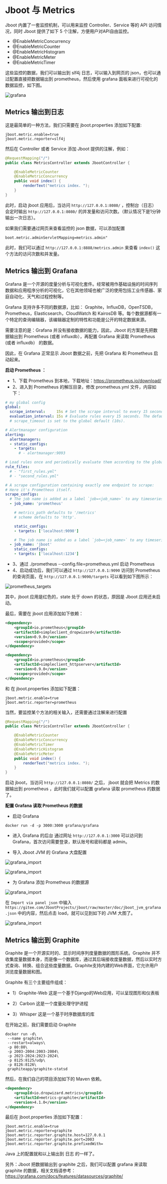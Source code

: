 # Jboot 与 Metrics

Jboot 内置了一套监控机制，可以用来监控 Controller、Service 等的 API 访问情况，同时 Jboot 提供了如下 5 个注解，方便用户对API自由监控。

- @EnableMetricConcurrency
- @EnableMetricCounter
- @EnableMetricHistogram
- @EnableMetricMeter
- @EnableMetricTimer

这些监控的数据，我们可以输出到 slf4j 日志，可以输入到网页的 json，也可以通过配置直接把数据输出到 prometheus，然后使用 grafana 面板来进行可视化的数据监控，如下图。

![grafana](./static/images/grafana.png)


## Metrics 输出到日志

这是最简单的一种方法，我们只需要在 jboot.properties 添加如下配置:

```
jboot.metric.enable=true
jboot.metric.reporter=slf4j
```

然后在 Controller 或者 Service 添加 Jboot 提供的注解，例如：

```java
@RequestMapping("/")
public class MetricsController extends JbootController {

    @EnableMetricCounter
    @EnableMetricConcurrency
    public void index() {
        renderText("metrics index. ");
    }
}
```

此时，启动 jboot 应用后，当访问 `http://127.0.0.1:8080/` ，控制台（日志） 会定时输出 `http://127.0.0.1:8080/` 的并发量和访问次数。（默认情况下是1分钟输出一次日志）。

如果我们需要通过网页来查看监控的 json 数据，可以添加配置

```
boot.metric.adminServletMapping=metrics.admin"
```

此时，我们可以通过 `http://127.0.0.1:8888/metrics.admin` 来查看 `index()` 这个方法的访问次数和并发量。


## Metrics 输出到 Grafana

Grafana 是一个开源的度量分析与可视化套件。经常被用作基础设施的时间序列数据和应用程序分析的可视化，它在其他领域也被广泛的使用包括工业传感器、家庭自动化、天气和过程控制等。

Grafana 支持许多不同的数据源，比如： Graphite，InfluxDB，OpenTSDB，Prometheus，Elasticsearch，CloudWatch 和 KairosDB 等。每个数据源都有一个特定的查询编辑器，该编辑器定制的特性和功能是公开的特定数据来源。

需要注意的是：Grafana 并没有接收数据的能力，因此，Jboot 的方案是先把数据输出到 Prometheus (或者 influxdb），再配置 Grafana 来读取 Prometheus (或者 influxdb） 的数据。

因此，在 Grafana 正常显示 Jboot 数据之前，先把 Grafana 和 Prometheus 启动起来。

**启动 Prometheus ：**
- 1、下载 Prometheus 到本地，下载地址：https://prometheus.io/download/
- 2、进入到 Prometheus 的解压目录，修改 prometheus.yml 文件，内容如下：

```yml
# my global config
global:
  scrape_interval:     15s # Set the scrape interval to every 15 seconds. Default is every 1 minute.
  evaluation_interval: 15s # Evaluate rules every 15 seconds. The default is every 1 minute.
  # scrape_timeout is set to the global default (10s).

# Alertmanager configuration
alerting:
  alertmanagers:
  - static_configs:
    - targets:
      # - alertmanager:9093

# Load rules once and periodically evaluate them according to the global 'evaluation_interval'.
rule_files:
  # - "first_rules.yml"
  # - "second_rules.yml"

# A scrape configuration containing exactly one endpoint to scrape:
# Here it's Prometheus itself.
scrape_configs:
  # The job name is added as a label `job=<job_name>` to any timeseries scraped from this config.
  - job_name: 'prometheus'

    # metrics_path defaults to '/metrics'
    # scheme defaults to 'http'.

    static_configs:
    - targets: ['localhost:9090']

    # The job name is added as a label `job=<job_name>` to any timeseries scraped from this config.
  - job_name: 'jboot'
    static_configs:
    - targets: ['localhost:1234']

```

- 3、通过 ./prometheus --config.file=prometheus.yml 启动 Prometheus
- 4、启动成功后，我们可以通过 `http://127.0.0.1:9090` 访问到 Prometheus 的查询页面，在 `http://127.0.0.1:9090/targets` 可以看到如下图所示：

![prometheus_targets](./static/images/prometheus_targets.png)

其中，jboot 应用是红色的，state 处于 down 的状态，原因是 Jboot 应用还未启动。




最后，需要在 jboot 应用添加如下依赖：

```xml
<dependency>
    <groupId>io.prometheus</groupId>
    <artifactId>simpleclient_dropwizard</artifactId>
    <version>0.9.0</version>
    <scope>provided</scope>
</dependency>

<dependency>
    <groupId>io.prometheus</groupId>
    <artifactId>simpleclient_httpserver</artifactId>
    <version>0.9.0</version>
    <scope>provided</scope>
</dependency>
```

和 在 jboot.properties 添加如下配置：

```
jboot.metric.enable=true
jboot.metric.reporter=prometheus
```

当然，要监控某个方法的相关输入，还需要通过注解来进行配置

```java
@RequestMapping("/")
public class MetricsController extends JbootController {

    @EnableMetricCounter
    @EnableMetricConcurrency
    @EnableMetricTimer
    @EnableMetricHistogram
    @EnableMetricMeter
    public void index() {
        renderText("metrics index. ");
    }
}
```

启动 jboot，当访问 `http://127.0.0.1:8080/` 之后， jboot 就会把 Metrics 的数据输出到 prometheus ，此时我们就可以配置 grafana 读取 prometheus 的数据了。

**配置 Grafana 读取 Prometheus 的数据**
- 启动 Grafana 

```
docker run -d -p 3000:3000 grafana/grafana
```
- 进入 Grafana 的后台
  通过网址 `http://127.0.0.1:3000` 可以访问到 Grafana，首次访问需要登录，默认账号和密码都是 admin。

- 导入 Jboot JVM 的 Grafana 大盘配置

![grafana_import](./static/images/grafana_import.png)

![grafana_import](./static/images/grafana_import_json.png)

- 为 Grafana 添加 Prometheus 的数据源

![grafana_import](./static/images/grafana_datasource_new.png)


在 `Import via panel json` 中输入  `https://gitee.com/JbootProjects/jboot/raw/master/doc/jboot_jvm_grafana.json` 中的内容，然后点击 load，就可以见到如下的 JVM 大图了。

![grafana_import](./static/images/grafana_jboot_jvm.png)
 

## Metrics 输出到 Graphite

Graphite 是一个开源实时的、显示时间序列度量数据的图形系统。Graphite 并不收集度量数据本身，而是像一个数据库，通过其后端接收度量数据，然后以实时方式查询、转换、组合这些度量数据。Graphite支持内建的Web界面，它允许用户浏览度量数据和图。

Graphite 有三个主要组件组成：

- 1）Graphite-Web
这是一个基于Django的Web应用，可以呈现图形和仪表板

- 2）Carbon
这是一个度量处理守护进程

- 3）Whisper
这是一个基于时序数据库的库

在开始之前，我们需要启动 Graphite

```
docker run -d\
 --name graphite\
 --restart=always\
 -p 80:80\
 -p 2003-2004:2003-2004\
 -p 2023-2024:2023-2024\
 -p 8125:8125/udp\
 -p 8126:8126\
 graphiteapp/graphite-statsd
```


然后，在我们自己的项目添加如下的 Maven 依赖。

```xml
<dependency>
    <groupId>io.dropwizard.metrics</groupId>
    <artifactId>metrics-graphite</artifactId>
    <version>4.1.0</version>
</dependency>
```

最后在 jboot.properties 添加如下配置：

```
jboot.metric.enable=true
jboot.metric.reporter=graphite
jboot.metric.reporter.graphite.host=127.0.0.1
jboot.metric.reporter.graphite.port=2003
jboot.metric.reporter.graphite.prefixedWith=
```

Java 上的配置就和以上输出到 日志 的一样了。

另外：Jboot 把数据输出到 graphite 之后，我们可以配置 grafana 来读取 graphite 的数据，相关文档请参考：https://grafana.com/docs/features/datasources/graphite/